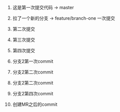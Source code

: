 1. 这是第一次提交代码 ->  master

2. 拉了一个新的分支 -> feature/branch-one  一次提交

3. 第二次提交

4. 第三次提交

5. 第四次提交

6. 分支2第一次commit

7. 分支2第二次commit

8. 分支2第二次commit

9. 分支2第四次commit  

10. 创建MR之后的commit